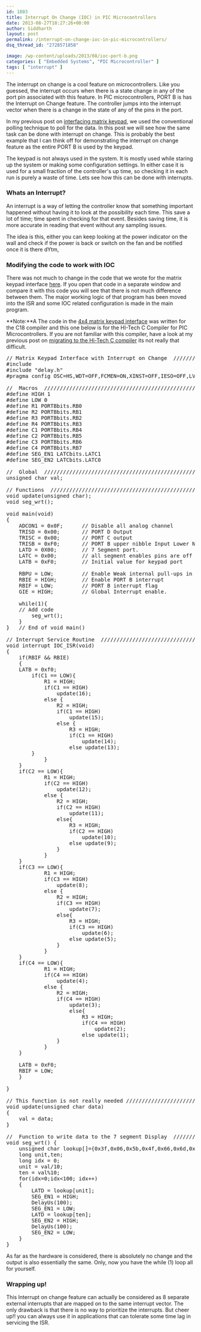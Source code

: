 ```yaml
---
id: 1803
title: Interrupt On Change (IOC) in PIC Microcontrollers
date: 2013-08-27T18:27:26+00:00
author: Siddharth
layout: post
permalink: /interrupt-on-change-ioc-in-pic-microcontrollers/
dsq_thread_id: "2728571858"

image: /wp-content/uploads/2013/08/ioc-port-b.png
categories: [ "Embedded Systems", "PIC Microcontroller" ]
tags: [ "interrupt" ]
---
```


The interrupt on change is a cool feature on microcontrollers. Like you guessed, the interrupt occurs when there is a state change in any of the port pin associated with this feature. In PIC microcontrollers, PORT B is has the Interrupt on Change feature. The controller jumps into the interrupt vector when there is a change in the state of any of the pins in the port.

In my previous post on [interfacing matrix keypad](http://embedjournal.com/2013/08/interface-4x4-matrix-keypad-with-microcontroller/ "Interface 4A--4 Matrix Keypad With Microcontroller"), we used the conventional polling technique to poll for the data. In this post we will see how the same task can be done with interrupt on change. This is probably the best example that I can think off for demonstrating the interrupt on change feature as the entire PORT B is used by the keypad.

The keypad is not always used in the system. It is mostly used while staring up the system or making some configuration settings. In either case it is used for a small fraction of the controller's up time, so checking it in each run is purely a waste of time. Lets see how this can be done with interrupts.

### Whats an Interrupt?

An interrupt is a way of letting the controller know that something important happened without having it to look at the possibility each time. This save a lot of time; time spent in checking for that event. Besides saving time, it is more accurate in reading that event without any sampling issues.

The idea is this, either you can keep looking at the power indicator on the wall and check if the power is back or switch on the fan and be notified once it is there dYtm,

### Modifying the code to work with IOC

There was not much to change in the code that we wrote for the matrix keypad interface <a title="Interface 4A--4 Matrix Keypad With Microcontroller" href="http://embedjournal.com/2013/08/interface-4x4-matrix-keypad-with-microcontroller/" target="_blank">here</a>. If you open that code in a separate window and compare it with this code you will see that there is not much difference between them. The major working logic of that program has been moved into the ISR and some IOC related configuration is made in the main program.

**Note:**A The code in the <a title="Interface 4A--4 Matrix Keypad With Microcontroller" href="http://embedjournal.com/2013/08/interface-4x4-matrix-keypad-with-microcontroller/" target="_blank">4x4 matrix keypad interface</a> was written for the C18 compiler and this one below is for the HI-Tech C Compiler for PIC Microcontrollers. If you are not familiar with this compiler, have a look at my previous post on <a title="Migrating to HI-TECH C Compiler from the Microchip C18 Compiler" href="http://embedjournal.com/2013/08/migrating-to-hi-tech-c-compiler-from-the-microchip-c18-compiler/" target="_blank">migrating to the Hi-Tech C compiler</a> its not really that difficult.

<pre>// Matrix Keypad Interface with Interrupt on Change  /////////////////////////
#include <p18f4520.h>
#include "delay.h"
#pragma config OSC=HS,WDT=OFF,FCMEN=ON,XINST=OFF,IESO=OFF,LVP=OFF

//  Macros  ///////////////////////////////////////////////////////////////////
#define HIGH 1
#define LOW 0
#define R1 PORTBbits.RB0
#define R2 PORTBbits.RB1
#define R3 PORTBbits.RB2
#define R4 PORTBbits.RB3
#define C1 PORTBbits.RB4
#define C2 PORTBbits.RB5
#define C3 PORTBbits.RB6
#define C4 PORTBbits.RB7
#define SEG_EN1 LATCbits.LATC1
#define SEG_EN2 LATCbits.LATC0

//  Global  ///////////////////////////////////////////////////////////////////
unsigned char val;

// Functions  /////////////////////////////////////////////////////////////////
void update(unsigned char);
void seg_wrt();

void main(void)
{
    ADCON1 = 0x0F;      // Disable all analog channel
    TRISD = 0x00;       // PORT D Output
    TRISC = 0x00;       // PORT C output
    TRISB = 0xF0;       // PORT B upper nibble Input Lower Nibble Output
    LATD = 0X00;        // 7 Segment port.
    LATC = 0x00;        // all segment enables pins are off
    LATB = 0xF0;        // Initial value for keypad port

    RBPU = LOW;         // Enable Weak internal pull-ups in pin RB4 and RB5
    RBIE = HIGH;        // Enable PORT B interrupt
    RBIF = LOW;         // PORT B interrupt flag
    GIE = HIGH;         // Global Interrupt enable.

    while(1){
	// Add code
        seg_wrt();
    }
}	// End of void main()

// Interrupt Service Routine  /////////////////////////////////////////////////
void interrupt IOC_ISR(void)
{
    if(RBIF && RBIE)
    {
	LATB = 0xf0;
        if(C1 == LOW){
            R1 = HIGH;
            if(C1 == HIGH)
                update(16);
            else {
                R2 = HIGH;
                if(C1 == HIGH)
                    update(15);
                else {
                    R3 = HIGH;
                    if(C1 == HIGH)
                        update(14);
                    else update(13);
		}
            }
	}
	if(C2 == LOW){
            R1 = HIGH;
            if(C2 == HIGH)
            	update(12);
            else {
            	R2 = HIGH;
            	if(C2 == HIGH)
                    update(11);
                else{
                    R3 = HIGH;
                    if(C2 == HIGH)
                        update(10);
                    else update(9);
            	}
            }
	}
	if(C3 == LOW){
            R1 = HIGH;
            if(C3 == HIGH)
            	update(8);
            else {
            	R2 = HIGH;
            	if(C3 == HIGH)
                    update(7);
              	else{
                    R3 = HIGH;
                    if(C3 == HIGH)
                        update(6);
                    else update(5);
            	}
            }
	}
	if(C4 == LOW){
            R1 = HIGH;
            if(C4 == HIGH)
            	update(4);
            else {
            	R2 = HIGH;
            	if(C4 == HIGH)
                    update(3);
                    else{
                    	R3 = HIGH;
                    	if(C4 == HIGH)
                            update(2);
                        else update(1);
            	}
            }
	}

	LATB = 0xF0;
	RBIF = LOW;
    }

}

// This function is not really needed /////////////////////////////////////////
void update(unsigned char data)
{
    val = data;
}

//  Function to write data to the 7 segment Display  //////////////////////////
void seg_wrt() {
    unsigned char lookup[]={0x3f,0x06,0x5b,0x4f,0x66,0x6d,0x7d,0x07,0x7f,0x6f};
    long unit,ten;
    long idx = 0;
    unit = val/10;
    ten = val%10;
    for(idx=0;idx<100; idx++)
    {
    	LATD = lookup[unit];
    	SEG_EN1 = HIGH;
    	DelayUs(100);
    	SEG_EN1 = LOW;
    	LATD = lookup[ten];
    	SEG_EN2 = HIGH;
    	DelayUs(100);
    	SEG_EN2 = LOW;
    }
}</pre>

As far as the hardware is considered, there is absolutely no change and the output is also essentially the same. Only, now you have the while (1) loop all for yourself.

### Wrapping up!

This Interrupt on change feature can actually be considered as 8 separate external interrupts that are mapped on to the same interrupt vector. The only drawback is that there is no way to prioritize the interrupts. But cheer up!! you can always use it in applications that can tolerate some time lag in servicing the ISR.